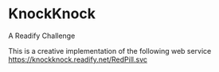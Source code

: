 # KnockKnock
A Readify Challenge

This is a creative implementation of the following web service https://knockknock.readify.net/RedPill.svc
